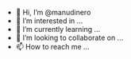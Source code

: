 - 👋 Hi, I’m @manudinero
- 👀 I’m interested in ...
- 🌱 I’m currently learning ...
- 💞️ I’m looking to collaborate on ...
- 📫 How to reach me ...

<!---
manudinero/manudinero is a ✨ special ✨ repository because its `README.md` (this file) appears on your GitHub profile.
You can click the Preview link to take a look at your changes.
--->

